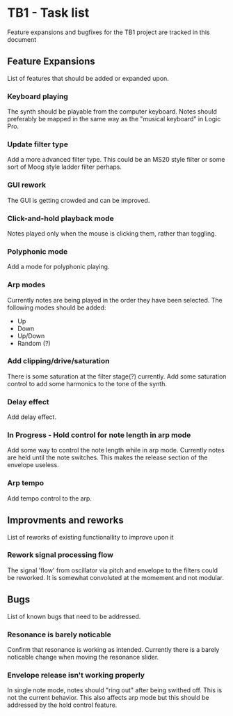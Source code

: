 # TB1 - Task list
Feature expansions and bugfixes for the TB1 project are tracked in this document

## Feature Expansions
List of features that should be added or expanded upon.

### Keyboard playing
The synth should be playable from the computer keyboard. Notes should preferably be mapped in the same way as the "musical keyboard" in Logic Pro.

### Update filter type
Add a more advanced filter type. This could be an MS20 style filter or some sort of Moog style ladder filter perhaps.

### GUI rework
The GUI is getting crowded and can be improved.

### Click-and-hold playback mode
Notes played only when the mouse is clicking them, rather than toggling.

### Polyphonic mode
Add a mode for polyphonic playing.

### Arp modes
Currently notes are being played in the order they have been selected. The following modes should be added:
- Up
- Down
- Up/Down
- Random (?)

### Add clipping/drive/saturation
There is some saturation at the filter stage(?) currently. Add some saturation control to add some harmonics to the tone of the synth.

### Delay effect
Add delay effect.

### In Progress - Hold control for note length in arp mode
Add some way to control the note length while in arp mode. Currently notes are held until the note switches.
This makes the release section of the envelope useless.

### Arp tempo
Add tempo control to the arp.

## Improvments and reworks
List of reworks of existing functionallity to improve upon it

### Rework signal processing flow
The signal 'flow' from oscillator via pitch and envelope to the filters could be reworked.
It is somewhat convoluted at the momement and not modular.

## Bugs
List of known bugs that need to be addressed.

### Resonance is barely noticable
Confirm that resonance is working as intended. Currently there is a barely noticable change when moving the resonance slider.

### Envelope release isn't working properly
In single note mode, notes should "ring out" after being swithed off. This is not the current behavior.
This also affects arp mode but this should be addressed by the hold control feature.


